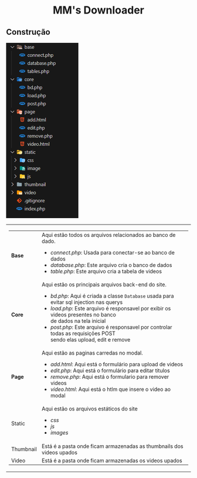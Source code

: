 <div align="center">
  <h1>MM's Downloader</h1>
</div>
<h2>Construção</h2>

<img src="/readme_fotos/construcao.png">
<table>
  <td>
    <table>
      <tr>
        <td><strong>Base</strong></td>
        <td>
          Aqui estão todos os arquivos relacionados ao banco de dado.<br>
          <ul>
            <li><i>connect.php</i>: Usada para conectar-se ao banco de dados</li>
            <li><i>database.php</i>: Este arquivo cria o banco de dados</li>
            <li><i>table.php</i>: Este arquivo cria a tabela de videos</li>
          </ul>
        </td>
      </tr>
      <tr>
        <td><strong>Core</strong></td>
        <td>
          Aqui estão os principais arquivos back-end do site.<br>
          <ul>
            <li><i>bd.php</i>: Aqui é criada a classe <code>Database</code> usada para evitar sql injection nas querys</li>
            <li><i>load.php</i>: Este arquivo é responsavel por exibir os videos presentes no banco<br> de dados na tela inicial</li>
            <li><i>post.php</i>: Este arquivo é responsavel por controlar todas as requisições POST<br> sendo elas upload, edit e remove</li>
          </ul>
        </td>
      </tr>
      <tr>
        <td><strong>Page</strong></td>
        <td>
          Aqui estão as paginas carredas no modal.
          <ul>
              <li><i>add.html</i>: Aqui está o formulário para upload de videos</li>
              <li><i>edit.php</i>: Aqui está o formulário para editar titulos</li>
              <li><i>remove.php</i>: Aqui está o formulario para remover videos</li>
              <li><i>video.html</i>: Aqui está o htlm que insere o video ao modal</li>
          </ul>
        </td>
      </tr>
      <tr>
        <td>Static</td>
        <td>
          Aqui estão os arquivos estáticos do site
          <ul>
            <li><i>css</i></li>
            <li><i>js</i></li>
            <li><i>images</i></li>
        </ul>
        </td>
      </tr>
      <tr>
        <td>Thumbnail</td>
        <td>Está é a pasta onde ficam armazenadas as thumbnails dos videos upados</td>
      </tr>
      <tr>
        <td>Video</td>
        <td>Está é a pasta onde ficam armazenadas os videos upados</td>
      </tr>
    </table>
  </td>
</table>
